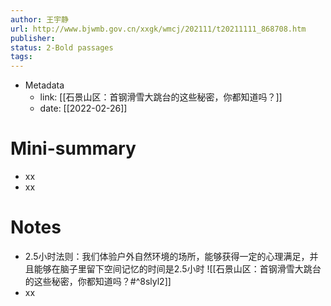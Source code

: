 ```yaml
---
author: 王宇静
url: http://www.bjwmb.gov.cn/xxgk/wmcj/202111/t20211111_868708.htm
publisher: 
status: 2-Bold passages
tags: 
---
```

- Metadata
	- link: [[石景山区：首钢滑雪大跳台的这些秘密，你都知道吗？]]
	- date: [[2022-02-26]]
# Mini-summary
- xx
- xx
# Notes
- 2.5小时法则：我们体验户外自然环境的场所，能够获得一定的心理满足，并且能够在脑子里留下空间记忆的时间是2.5小时
![[石景山区：首钢滑雪大跳台的这些秘密，你都知道吗？#^8slyl2]]
- xx